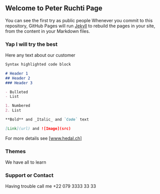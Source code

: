 ## Welcome to Peter Ruchti Page

You can see the first try as public people
Whenever you commit to this repository, GitHub Pages will run [Jekyll](https://jekyllrb.com/) to rebuild the pages in your site, from the content in your Markdown files.

### Yap I will try the best

Here any text about our customer

```markdown
Syntax highlighted code block

# Header 1
## Header 2
### Header 3

- Bulleted
- List

1. Numbered
2. List

**Bold** and _Italic_ and `Code` text

[Link](url) and ![Image](src)
```

For more details see [www.hedal.ch]

### Themes

We have all to learn

### Support or Contact

Having trouble call me +22 079 3333 33 33
